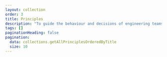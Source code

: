 ```yaml
---
layout: collection
order: 3
title: Principles
description: "To guide the behaviour and decisions of engineering teams"
tags: []
paginationHeading: false
pagination:
  data: collections.getAllPrinciplesOrderedByTitle
  size: 10
---
```

